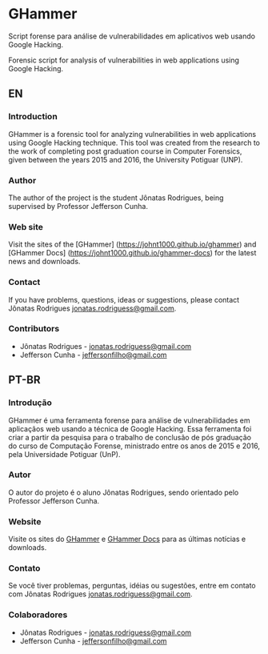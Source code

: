 # GHammer
Script forense para análise de vulnerabilidades em aplicativos web usando Google Hacking.

Forensic script for analysis of vulnerabilities in web applications using Google Hacking.

## EN
### Introduction
GHammer is a forensic tool for analyzing vulnerabilities in web applications using Google Hacking technique. This tool was created from the research to the work of completing post graduation course in Computer Forensics, given between the years 2015 and 2016, the University Potiguar (UNP).

### Author
The author of the project is the student Jônatas Rodrigues, being supervised by Professor Jefferson Cunha.

### Web site
Visit the sites of the [GHammer] (https://johnt1000.github.io/ghammer) and [GHammer Docs] (https://johnt1000.github.io/ghammer-docs) for the latest news and downloads.

### Contact
If you have problems, questions, ideas or suggestions, please contact Jônatas Rodrigues <jonatas.rodriguess@gmail.com>.

### Contributors
- Jônatas Rodrigues - <jonatas.rodriguess@gmail.com>
- Jefferson Cunha - <jeffersonfilho@gmail.com>


## PT-BR
### Introdução
GHammer é uma ferramenta forense para análise de vulnerabilidades em aplicaçãos web usando a técnica de Google Hacking. Essa ferramenta foi criar a partir da pesquisa para o trabalho de conclusão de pós graduação do curso de Computação Forense, ministrado entre os anos de 2015 e 2016, pela Universidade Potiguar (UnP).

### Autor
O autor do projeto é o aluno Jônatas Rodrigues, sendo orientado pelo Professor Jefferson Cunha.

### Website
Visite os sites do [GHammer](https://johnt1000.github.io/ghammer) e [GHammer Docs](https://johnt1000.github.io/ghammer-docs) para as últimas notícias e downloads.

### Contato
Se você tiver problemas, perguntas, idéias ou sugestões, entre em contato com Jônatas Rodrigues <jonatas.rodriguess@gmail.com>.

### Colaboradores
- Jônatas Rodrigues - <jonatas.rodriguess@gmail.com>
- Jefferson Cunha - <jeffersonfilho@gmail.com>
